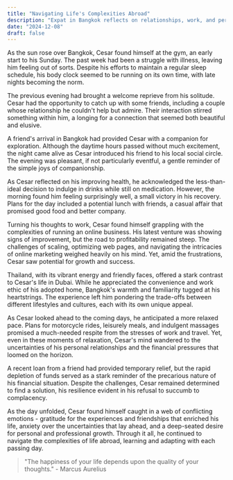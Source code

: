 ```yaml
---
title: "Navigating Life's Complexities Abroad"
description: "Expat in Bangkok reflects on relationships, work, and personal growth."
date: "2024-12-08"
draft: false
---
```


As the sun rose over Bangkok, Cesar found himself at the gym, an early start to his Sunday. The past week had been a struggle with illness, leaving him feeling out of sorts. Despite his efforts to maintain a regular sleep schedule, his body clock seemed to be running on its own time, with late nights becoming the norm.

The previous evening had brought a welcome reprieve from his solitude. Cesar had the opportunity to catch up with some friends, including a couple whose relationship he couldn't help but admire. Their interaction stirred something within him, a longing for a connection that seemed both beautiful and elusive.

A friend's arrival in Bangkok had provided Cesar with a companion for exploration. Although the daytime hours passed without much excitement, the night came alive as Cesar introduced his friend to his local social circle. The evening was pleasant, if not particularly eventful, a gentle reminder of the simple joys of companionship.

As Cesar reflected on his improving health, he acknowledged the less-than-ideal decision to indulge in drinks while still on medication. However, the morning found him feeling surprisingly well, a small victory in his recovery. Plans for the day included a potential lunch with friends, a casual affair that promised good food and better company.

Turning his thoughts to work, Cesar found himself grappling with the complexities of running an online business. His latest venture was showing signs of improvement, but the road to profitability remained steep. The challenges of scaling, optimizing web pages, and navigating the intricacies of online marketing weighed heavily on his mind. Yet, amid the frustrations, Cesar saw potential for growth and success.

Thailand, with its vibrant energy and friendly faces, offered a stark contrast to Cesar's life in Dubai. While he appreciated the convenience and work ethic of his adopted home, Bangkok's warmth and familiarity tugged at his heartstrings. The experience left him pondering the trade-offs between different lifestyles and cultures, each with its own unique appeal.

As Cesar looked ahead to the coming days, he anticipated a more relaxed pace. Plans for motorcycle rides, leisurely meals, and indulgent massages promised a much-needed respite from the stresses of work and travel. Yet, even in these moments of relaxation, Cesar's mind wandered to the uncertainties of his personal relationships and the financial pressures that loomed on the horizon.

A recent loan from a friend had provided temporary relief, but the rapid depletion of funds served as a stark reminder of the precarious nature of his financial situation. Despite the challenges, Cesar remained determined to find a solution, his resilience evident in his refusal to succumb to complacency.

As the day unfolded, Cesar found himself caught in a web of conflicting emotions - gratitude for the experiences and friendships that enriched his life, anxiety over the uncertainties that lay ahead, and a deep-seated desire for personal and professional growth. Through it all, he continued to navigate the complexities of life abroad, learning and adapting with each passing day.

> "The happiness of your life depends upon the quality of your thoughts." - Marcus Aurelius